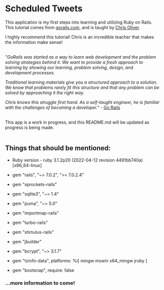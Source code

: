 # Scheduled Tweets 

This application is my first steps into learning and utilizing Ruby on Rails.  This tutorial comes from <a href="gorails.com">gorails.com</a>, and is taught by <a href="https://excid3.com/">Chris Oliver</a>.<br>

I highly recommend this tutorial!  Chris is an incredible teacher that makes the information make sense!<br><br>

<i>"GoRails was started as a way to learn web development and the problem solving strategies behind it. We want to provide a fresh approach to learning by showing our learning, problem solving, design, and development processes.

Traditional learning materials give you a structured approach to a solution. We know that problems rarely fit this structure and that any problem can be solved by approaching it the right way.

Chris knows this struggle first hand. As a self-taught engineer, he is familiar with the challenges of becoming a developer."</i> - <a href="gorails.com/about">Go Rails</a><br><br>  

This app is a work in progress, and this README.md will be updated as progress is being made.<br><br>

## Things that should be mentioned: 

* Ruby version - ruby 3.1.2p20 (2022-04-12 revision 4491bb740a) [x86_64-linux]


- gem "rails", "~> 7.0.2", ">= 7.0.2.4"

- gem "sprockets-rails"

- gem "sqlite3", "~> 1.4"

- gem "puma", "~> 5.0"

- gem "importmap-rails"

- gem "turbo-rails"

- gem "stimulus-rails"

- gem "jbuilder"

- gem "bcrypt", "~> 3.1.7"

- gem "tzinfo-data", platforms: %i[ mingw mswin x64_mingw jruby ]

- gem "bootsnap", require: false

### ...more information to come!